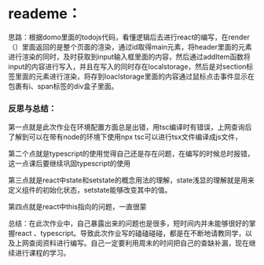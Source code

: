 # reademe：

思路：根据domo里面的todojs代码，看懂逻辑后去进行react的编写，在render（）里面返回的是整个页面的渲染，通过id取得main元素，将header里面的元素进行渲染的同时，及时获取到input输入框里面的内容，然后通过addItem函数将input的内容进行写入，并且在写入的同时存在localstorage，然后是对section标签里面的元素进行渲染，将存到loaclstorage里面的内容通过鼠标点击事件显示在包裹有i、span标签的div盒子里面。

### 反思与总结：

第一点就是此次作业在环境配置方面总是出错，用tsc编译时有错误，上网查询后了解到可以在带有node的环境下使用npx tsc可以进行tsx文件编译成js文件，

第二个点就是typescript的使用觉得自己还是存在问题，在编写的时候总时报错，这一点课后要继续巩固typescript的使用

第三点就是react中state和setstate的概念用法的理解，state浅显的理解就是用来定义组件的初始化状态，setstate能够改变其中的值。

第四点就是react中this指向的问题，一直很蒙

总结：在此次作业中，自己暴露出来的问题也是很多，短时间内并未能够很好的掌握react 、typescript。导致此次作业写的磕磕碰碰，都是在不断地请教同学，以及上网查阅资料进行编写。自己一定要利用周末的时间把自己的查缺补漏，现在继续进行课程的学习。


